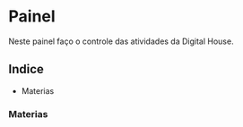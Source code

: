 # Painel

Neste painel faço o controle das atividades da Digital House.

## Indice
   * Materias
    

### Materias


